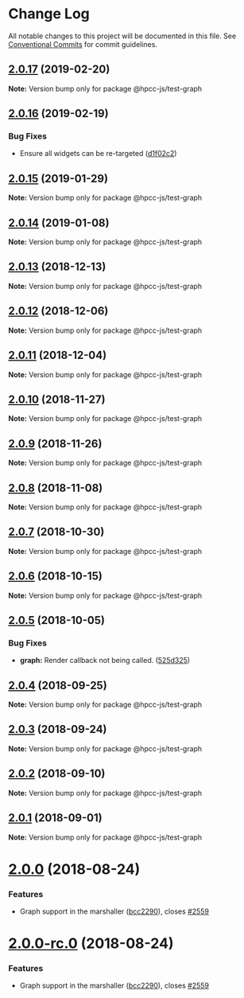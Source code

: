 # Change Log

All notable changes to this project will be documented in this file.
See [Conventional Commits](https://conventionalcommits.org) for commit guidelines.

## [2.0.17](https://github.com/GordonSmith/Visualization/compare/@hpcc-js/test-graph@2.0.16...@hpcc-js/test-graph@2.0.17) (2019-02-20)

**Note:** Version bump only for package @hpcc-js/test-graph






## [2.0.16](https://github.com/GordonSmith/Visualization/compare/@hpcc-js/test-graph@2.0.15...@hpcc-js/test-graph@2.0.16) (2019-02-19)


### Bug Fixes

* Ensure all widgets can be re-targeted ([d1f02c2](https://github.com/GordonSmith/Visualization/commit/d1f02c2))






## [2.0.15](https://github.com/GordonSmith/Visualization/compare/@hpcc-js/test-graph@2.0.14...@hpcc-js/test-graph@2.0.15) (2019-01-29)

**Note:** Version bump only for package @hpcc-js/test-graph






## [2.0.14](https://github.com/GordonSmith/Visualization/compare/@hpcc-js/test-graph@2.0.13...@hpcc-js/test-graph@2.0.14) (2019-01-08)

**Note:** Version bump only for package @hpcc-js/test-graph






## [2.0.13](https://github.com/GordonSmith/Visualization/compare/@hpcc-js/test-graph@2.0.12...@hpcc-js/test-graph@2.0.13) (2018-12-13)

**Note:** Version bump only for package @hpcc-js/test-graph






## [2.0.12](https://github.com/GordonSmith/Visualization/compare/@hpcc-js/test-graph@2.0.11...@hpcc-js/test-graph@2.0.12) (2018-12-06)

**Note:** Version bump only for package @hpcc-js/test-graph






## [2.0.11](https://github.com/GordonSmith/Visualization/compare/@hpcc-js/test-graph@2.0.10...@hpcc-js/test-graph@2.0.11) (2018-12-04)

**Note:** Version bump only for package @hpcc-js/test-graph






## [2.0.10](https://github.com/GordonSmith/Visualization/compare/@hpcc-js/test-graph@2.0.9...@hpcc-js/test-graph@2.0.10) (2018-11-27)

**Note:** Version bump only for package @hpcc-js/test-graph






<a name="2.0.9"></a>
## [2.0.9](https://github.com/GordonSmith/Visualization/compare/@hpcc-js/test-graph@2.0.8...@hpcc-js/test-graph@2.0.9) (2018-11-26)

**Note:** Version bump only for package @hpcc-js/test-graph





<a name="2.0.8"></a>
## [2.0.8](https://github.com/GordonSmith/Visualization/compare/@hpcc-js/test-graph@2.0.7...@hpcc-js/test-graph@2.0.8) (2018-11-08)

**Note:** Version bump only for package @hpcc-js/test-graph





<a name="2.0.7"></a>
## [2.0.7](https://github.com/GordonSmith/Visualization/compare/@hpcc-js/test-graph@2.0.6...@hpcc-js/test-graph@2.0.7) (2018-10-30)

**Note:** Version bump only for package @hpcc-js/test-graph





<a name="2.0.6"></a>
## [2.0.6](https://github.com/GordonSmith/Visualization/compare/@hpcc-js/test-graph@2.0.5...@hpcc-js/test-graph@2.0.6) (2018-10-15)

**Note:** Version bump only for package @hpcc-js/test-graph





<a name="2.0.5"></a>
## [2.0.5](https://github.com/GordonSmith/Visualization/compare/@hpcc-js/test-graph@2.0.4...@hpcc-js/test-graph@2.0.5) (2018-10-05)


### Bug Fixes

* **graph:** Render callback not being called. ([525d325](https://github.com/GordonSmith/Visualization/commit/525d325))





<a name="2.0.4"></a>
## [2.0.4](https://github.com/GordonSmith/Visualization/compare/@hpcc-js/test-graph@2.0.3...@hpcc-js/test-graph@2.0.4) (2018-09-25)

**Note:** Version bump only for package @hpcc-js/test-graph





<a name="2.0.3"></a>
## [2.0.3](https://github.com/GordonSmith/Visualization/compare/@hpcc-js/test-graph@2.0.2...@hpcc-js/test-graph@2.0.3) (2018-09-24)

**Note:** Version bump only for package @hpcc-js/test-graph





<a name="2.0.2"></a>
## [2.0.2](https://github.com/GordonSmith/Visualization/compare/@hpcc-js/test-graph@2.0.1...@hpcc-js/test-graph@2.0.2) (2018-09-10)

**Note:** Version bump only for package @hpcc-js/test-graph





<a name="2.0.1"></a>
## [2.0.1](https://github.com/GordonSmith/Visualization/compare/@hpcc-js/test-graph@2.0.0...@hpcc-js/test-graph@2.0.1) (2018-09-01)

**Note:** Version bump only for package @hpcc-js/test-graph





<a name="2.0.0"></a>
# [2.0.0](https://github.com/GordonSmith/Visualization/compare/@hpcc-js/test-graph@0.0.58...@hpcc-js/test-graph@2.0.0) (2018-08-24)


### Features

* Graph support in the marshaller ([bcc2290](https://github.com/GordonSmith/Visualization/commit/bcc2290)), closes [#2559](https://github.com/GordonSmith/Visualization/issues/2559)





<a name="2.0.0-rc.0"></a>
# [2.0.0-rc.0](https://github.com/GordonSmith/Visualization/compare/@hpcc-js/test-graph@0.0.58...@hpcc-js/test-graph@2.0.0-rc.0) (2018-08-24)


### Features

* Graph support in the marshaller ([bcc2290](https://github.com/GordonSmith/Visualization/commit/bcc2290)), closes [#2559](https://github.com/GordonSmith/Visualization/issues/2559)
